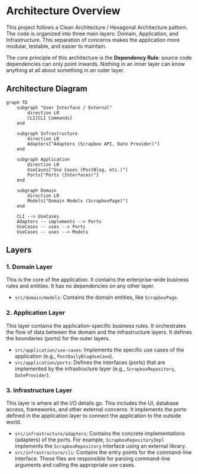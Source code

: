 # Architecture Overview

This project follows a Clean Architecture / Hexagonal Architecture pattern. The code is organized into three main layers: Domain, Application, and Infrastructure. This separation of concerns makes the application more modular, testable, and easier to maintain.

The core principle of this architecture is the **Dependency Rule**: source code dependencies can only point inwards. Nothing in an inner layer can know anything at all about something in an outer layer.

## Architecture Diagram

```mermaid
graph TD
    subgraph "User Interface / External"
        direction LR
        CLI[CLI Commands]
    end

    subgraph Infrastructure
        direction LR
        Adapters["Adapters (Scrapbox API, Date Provider)"]
    end

    subgraph Application
        direction LR
        UseCases["Use Cases (PostBlog, etc.)"]
        Ports["Ports (Interfaces)"]
    end

    subgraph Domain
        direction LR
        Models["Domain Models (ScrapboxPage)"]
    end

    CLI --> UseCases
    Adapters -- implements --> Ports
    UseCases -- uses --> Ports
    UseCases -- uses --> Models
```

## Layers

### 1. Domain Layer

This is the core of the application. It contains the enterprise-wide business rules and entities. It has no dependencies on any other layer.

-   `src/domain/models`: Contains the domain entities, like `ScrapboxPage`.

### 2. Application Layer

This layer contains the application-specific business rules. It orchestrates the flow of data between the domain and the infrastructure layers. It defines the boundaries (ports) for the outer layers.

-   `src/application/use-cases`: Implements the specific use cases of the application (e.g., `PostDailyBlogUseCase`).
-   `src/application/ports`: Defines the interfaces (ports) that are implemented by the infrastructure layer (e.g., `ScrapboxRepository`, `DateProvider`).

### 3. Infrastructure Layer

This layer is where all the I/O details go. This includes the UI, database access, frameworks, and other external concerns. It implements the ports defined in the application layer to connect the application to the outside world.

-   `src/infrastructure/adapters`: Contains the concrete implementations (adapters) of the ports. For example, `ScrapboxRepositoryImpl` implements the `ScrapboxRepository` interface using an external library.
-   `src/infrastructure/cli`: Contains the entry points for the command-line interface. These files are responsible for parsing command-line arguments and calling the appropriate use cases.
